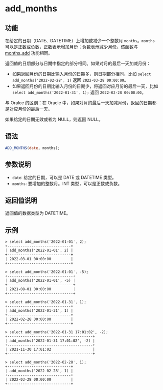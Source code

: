 # add_months

## 功能

在给定的日期（DATE、DATETIME）上增加或减少一个整数月 `months`。`months` 可以是正数或负数，正数表示增加月份；负数表示减少月份。该函数与 [months_add](./months_add) 功能相同。

返回值的日期部分与日期中指定的部分相同。如果对月的最后一天加减月份：

- 如果返回月份的日期比输入月份的日期多，则日期部分相同，比如 `select add_months('2022-02-28', 1)` 返回 `2022-03-28 00:00:00`。
- 如果返回月份的日期比输入月份的日期少，将返回对应月份的最后一天，比如 `select add_months('2022-01-31', 1);` 返回 `2022-02-28 00:00:00`。

与 Oralce 的区别：在 Oracle 中，如果对月的最后一天加减月份，返回的日期都是对应月份的最后一天。

如果给定的日期无效或者为 NULL，则返回 NULL。


## 语法

```SQL
ADD_MONTHS(date, months);
```

## 参数说明

- `date`: 给定的日期，可以是 DATE 或 DATETIME 类型。
- `months`: 要增加的整数月。INT 类型，可以是正数或负数。

## 返回值说明

返回值的数据类型为 DATETIME。

## 示例

```Plain Text
> select add_months('2022-01-01', 2);
+-----------------------------+
| add_months('2022-01-01', 2) |
+-----------------------------+
| 2022-03-01 00:00:00         |
+-----------------------------+

> select add_months('2022-01-01', -5);
+------------------------------+
| add_months('2022-01-01', -5) |
+------------------------------+
| 2021-08-01 00:00:00          |
+------------------------------+

> select add_months('2022-01-31', 1);
+-----------------------------+
| add_months('2022-01-31', 1) |
+-----------------------------+
| 2022-02-28 00:00:00         |
+-----------------------------+

> select add_months('2022-01-31 17:01:02', -2);
+---------------------------------------+
| add_months('2022-01-31 17:01:02', -2) |
+---------------------------------------+
| 2021-11-30 17:01:02                   |
+---------------------------------------+

> select add_months('2022-02-28', 1);
+-----------------------------+
| add_months('2022-02-28', 1) |
+-----------------------------+
| 2022-03-28 00:00:00         |
+-----------------------------+
```
